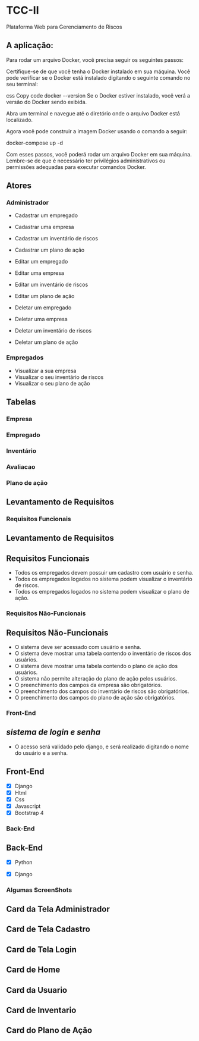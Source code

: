 # TCC-II
Plataforma Web para Gerenciamento de Riscos

## A aplicação:
Para rodar um arquivo Docker, você precisa seguir os seguintes passos:


Certifique-se de que você tenha o Docker instalado em sua máquina. Você pode verificar se o Docker está instalado digitando o seguinte comando no seu terminal:

css
Copy code
docker --version
Se o Docker estiver instalado, você verá a versão do Docker sendo exibida.

Abra um terminal e navegue até o diretório onde o arquivo Docker está localizado.

Agora você pode construir a imagem Docker usando o comando a seguir:

docker-compose up -d

Com esses passos, você poderá rodar um arquivo Docker em sua máquina. Lembre-se de que é necessário ter privilégios administrativos ou permissões adequadas para executar comandos Docker.


## Atores

### Administrador
- Cadastrar um empregado
- Cadastrar uma empresa
- Cadastrar um inventário de riscos
- Cadastrar um plano de ação

- Editar um empregado
- Editar uma empresa
- Editar um inventário de riscos
- Editar um plano de ação

- Deletar um empregado
- Deletar uma empresa
- Deletar um inventário de riscos
- Deletar um plano de ação

### Empregados
- Visualizar a sua empresa
- Visualizar o seu inventário de riscos
- Visualizar o seu plano de ação

## Tabelas

### Empresa
### Empregado 
### Inventário
### Avaliacao
### Plano de ação

## Levantamento de Requisitos 

### Requisitos Funcionais
## Levantamento de Requisitos

## Requisitos Funcionais

- Todos os empregados devem possuir um cadastro com usuário e senha.
- Todos os empregados logados no sistema podem visualizar o inventário de riscos.
- Todos os empregados logados no sistema podem visualizar o plano de ação.

### Requisitos Não-Funcionais
## Requisitos Não-Funcionais

- O sistema deve ser acessado com usuário e senha.
- O sistema deve mostrar uma tabela contendo o inventário de riscos dos usuários.
- O sistema deve mostrar uma tabela contendo o plano de ação dos usuários.
- O sistema não permite alteração do plano de ação pelos usuários.
- O preenchimento dos campos da empresa são obrigatórios.
- O preenchimento dos campos do inventário de riscos são obrigatórios.
- O preenchimento dos campos do plano de ação são obrigatórios.

### Front-End
## *sistema de login e senha*
- O acesso será validado pelo django, e será realizado digitando o nome do usuário e a senha.

## Front-End
- [x] Django
- [x] Html
- [x] Css
- [x] Javascript
- [x] Bootstrap 4

### Back-End
## Back-End
- [x] Python
- [x] Django


### Algumas ScreenShots
## Card da Tela Administrador
## Card de Tela Cadastro
## Card de Tela Login
## Card de Home
## Card da Usuario
## Card de Inventario
## Card do Plano de Ação
